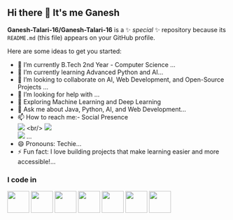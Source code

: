 ## Hi there 👋 It's me Ganesh

**Ganesh-Talari-16/Ganesh-Talari-16** is a ✨ _special_ ✨ repository because its `README.md` (this file) appears on your GitHub profile.

Here are some ideas to get you started:

- 🔭 I’m currently   B.Tech 2nd Year - Computer Science ...
- 🌱 I’m currently learning Advanced Python and AI...
- 👯 I’m looking to collaborate on  AI, Web Development, and Open-Source Projects ...
- 🤔 I’m looking for help with ...
- 🤔 Exploring Machine Learning and Deep Learning
- 💬 Ask me about Java, Python, AI, and Web Development...
- 📫 How to reach me:- Social Presence
<br /> [<img src="https://img.shields.io/badge/LinkedIn-0077B5?style=for-the-badge&logo=linkedin&logoColor=white" />]([https://www.linkedin.com/in//](https://www.linkedin.com/in/ganesh-talari-9bb8b12b7/)) <br/> [<img src="https://img.shields.io/badge/instagram-d62976?style=for-the-badge&logo=instagram&logoColor=white" />](https://www.instagram.com/ganifytechbytes/)
<br/>[<img src="https://img.shields.io/badge/YouTube-FF0000?style=for-the-badge&logo=youtube&logoColor=white" />](https://www.youtube.com/@GanifyTechBytes) ...
- 😄 Pronouns: Techie...
- ⚡ Fun fact:  I love building projects that make learning easier and more accessible!...

### I code in
<img height="50" width="50" src="https://img.icons8.com/color/48/000000/python.png" /> <img height="50" width="50" src="https://img.icons8.com/color/48/000000/c-programming.png" />  <img height="50" width="50" src="https://img.icons8.com/color/48/000000/java-coffee-cup-logo.png" /> <img height="50" width="50" src="https://img.icons8.com/color/48/000000/html-5.png" /> <img height="50" width="50" src="https://img.icons8.com/color/48/000000/css3.png" /> <img height="50" width="50" src="https://img.icons8.com/color/48/000000/sass.png"/> <img height="50" width="50" src="https://img.icons8.com/color/48/000000/bootstrap.png" />

